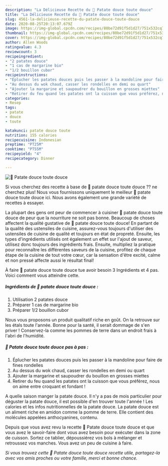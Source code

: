 ```yaml
---
description: "La Délicieuse Recette du 🧐 Patate douce toute douce"
title: "La Délicieuse Recette du 🧐 Patate douce toute douce"
slug: 4561-la-delicieuse-recette-du-patate-douce-toute-douce
date: 2020-08-25T20:13:07.679Z
image: https://img-global.cpcdn.com/recipes/80be72d91f5d1d27/751x532cq70/🧐-patate-douce-toute-douce-photo-principale-de-la-recette.jpg
thumbnail: https://img-global.cpcdn.com/recipes/80be72d91f5d1d27/751x532cq70/🧐-patate-douce-toute-douce-photo-principale-de-la-recette.jpg
cover: https://img-global.cpcdn.com/recipes/80be72d91f5d1d27/751x532cq70/🧐-patate-douce-toute-douce-photo-principale-de-la-recette.jpg
author: Allen Woods
ratingvalue: 4.3
reviewcount: 3
recipeingredient:
- "2 patates douce"
- "1 cas de margarine bio"
- "1/2 bouillon cubor"
recipeinstructions:
- "Éplucher les patates douces puis les passer à la mandoline pour faire de fines rondelles"
- "Au dessus du wok chaud, casser les rondelles en demi ou quart"
- "Ajouter la margarine et saupoudrer du bouillon en grosses miettes"
- "Retirer du feu quand les patates ont la cuisson que vous préférez, nous on aime entre croquant et fondant !"
categories:
- Resep
tags:
- patate
- douce
- toute

katakunci: patate douce toute 
nutrition: 155 calories
recipecuisine: Indonesian
preptime: "PT25M"
cooktime: "PT55M"
recipeyield: "4"
recipecategory: Dinner

---
```



![🧐 Patate douce toute douce](https://img-global.cpcdn.com/recipes/80be72d91f5d1d27/751x532cq70/🧐-patate-douce-toute-douce-photo-principale-de-la-recette.jpg)

Si vous cherchez des recette à base de 🧐 patate douce toute douce ?? ne cherchez plus! Nous vous fournissons uniquement le meilleur 🧐 patate douce toute douce ici. Nous avons également une grande variété de recettes à essayer.

La plupart des gens ont peur de commencer à cuisiner 🧐 patate douce toute douce de peur que la nourriture ne soit pas bonne. Beaucoup de choses affectent la qualité gustative de 🧐 patate douce toute douce! En partant de la qualité des ustensiles de cuisine, assurez-vous toujours d'utiliser des ustensiles de cuisine de qualité et toujours en état de propreté. Ensuite, les types d'ingrédients utilisés ont également un effet sur l'ajout de saveur, utilisez donc toujours des ingrédients frais. Ensuite, multipliez la pratique pour reconnaître les différentes saveurs de la cuisine, profitez de chaque étape de la cuisine de tout votre cœur, car la sensation d'être excité, calme et non pressé affecte aussi le résultat final!

<!--inarticleads1-->

À faire 🧐 patate douce toute douce tue avoir besoin 3 Ingrédients et 4 pas. Voici comment vous atteindre cette.

##### Ingrédients de 🧐 patate douce toute douce :

1. Utilisation 2 patates douce
1. Préparer 1 cas de margarine bio
1. Préparer 1/2 bouillon cubor


Nous vous proposons un produit qualitatif riche en goût. On la retrouve sur les étals toute l&#39;année. Bonne pour la santé, il serait dommage de s&#39;en priver ! Conservez-la comme les pommes de terre dans un endroit frais à l&#39;abri de l&#39;humidité. 

<!--inarticleads2-->

##### 🧐 Patate douce toute douce pas à pas :

1. Éplucher les patates douces puis les passer à la mandoline pour faire de fines rondelles
1. Au dessus du wok chaud, casser les rondelles en demi ou quart
1. Ajouter la margarine et saupoudrer du bouillon en grosses miettes
1. Retirer du feu quand les patates ont la cuisson que vous préférez, nous on aime entre croquant et fondant !


A quelle saison manger la patate douce. Il n&#39;y a pas de mois particulier pour déguster la patate douce, il est possible d&#39;en trouver toute l&#39;année ! Les calories et les infos nutritionnelles de la patate douce. La patate douce est un aliment riche en amidon comme la pomme de terre. Elle contient des molécules appelées anthocyanines, contenu. 

<!--inarticleads1-->

<p>
Depuis que vous avez revu la recette 🧐 Patate douce toute douce et que vous avez le savoir-faire dont vous avez besoin pour exécuter dans la zone de cuisson. Sortez ce tablier, dépoussiérez vos bols à mélanger et retroussez vos manches. Vous avez un peu de cuisine à faire.
</p>

<p>
<i>Si vous trouvez cette 🧐 Patate douce toute douce recette utile, partagez-la avec vos amis proches ou votre famille, merci et bonne chance.</i>
</p>
